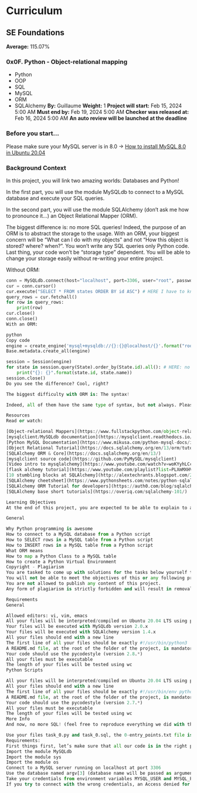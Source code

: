 # Curriculum
## SE Foundations
**Average:** 115.07%
### 0x0F. Python - Object-relational mapping
- Python
- OOP
- SQL
- MySQL
- ORM
- SQLAlchemy
**By:** Guillaume
**Weight:** 1
**Project will start:** Feb 15, 2024 5:00 AM
**Must end by:** Feb 19, 2024 5:00 AM
**Checker was released at:** Feb 16, 2024 5:00 AM
**An auto review will be launched at the deadline**

### Before you start…
Please make sure your MySQL server is in 8.0 -> [How to install MySQL 8.0 in Ubuntu 20.04](https://example.com)

### Background Context
In this project, you will link two amazing worlds: Databases and Python!

In the first part, you will use the module MySQLdb to connect to a MySQL database and execute your SQL queries.

In the second part, you will use the module SQLAlchemy (don’t ask me how to pronounce it…) an Object Relational Mapper (ORM).

The biggest difference is: no more SQL queries! Indeed, the purpose of an ORM is to abstract the storage to the usage. With an ORM, your biggest concern will be “What can I do with my objects” and not “How this object is stored? where? when?”. You won’t write any SQL queries only Python code. Last thing, your code won’t be “storage type” dependent. You will be able to change your storage easily without re-writing your entire project.

Without ORM:

```python
conn = MySQLdb.connect(host="localhost", port=3306, user="root", passwd="root", db="my_db", charset="utf8")
cur = conn.cursor()
cur.execute("SELECT * FROM states ORDER BY id ASC") # HERE I have to know SQL to grab all states in my database
query_rows = cur.fetchall()
for row in query_rows:
    print(row)
cur.close()
conn.close()
With an ORM:

python
Copy code
engine = create_engine('mysql+mysqldb://{}:{}@localhost/{}'.format("root", "root", "my_db"), pool_pre_ping=True)
Base.metadata.create_all(engine)

session = Session(engine)
for state in session.query(State).order_by(State.id).all(): # HERE: no SQL query, only objects!
    print("{}: {}".format(state.id, state.name))
session.close()
Do you see the difference? Cool, right?

The biggest difficulty with ORM is: The syntax!

Indeed, all of them have the same type of syntax, but not always. Please read tutorials and don’t read the entire documentation before starting, just jump on it if you don’t get something.

Resources
Read or watch:

[Object-relational Mappers](https://www.fullstackpython.com/object-relational-mappers-orms.html)
[mysqlclient/MySQLdb documentation](https://mysqlclient.readthedocs.io/)
[Python MySQL Documentation](https://www.mikusa.com/python-mysql-docs/index.html)
[Object Relational Tutorial](https://docs.sqlalchemy.org/en/13/orm/tutorial.html)
[SQLAlchemy ORM & Core](https://docs.sqlalchemy.org/en/13/)
[mysqlclient source code](https://github.com/PyMySQL/mysqlclient)
[Video intro to mysqlalchemy](https://www.youtube.com/watch?v=woKYyhLCcnU)
[flask alchemy tutorial](https://www.youtube.com/playlist?list=PLXmMXHVSvS-BlLA5beNJojJLlpE0PJgCW)
[10 stumbling blocks at SQLAlchemy](http://alextechrants.blogspot.com/2013/11/10-common-stumbling-blocks-for.html)
[SQLAlchemy cheetsheet](https://www.pythonsheets.com/notes/python-sqlalchemy.html)
[SQLAlchemy ORM Tutorial for developers](https://auth0.com/blog/sqlalchemy-orm-tutorial-for-python-developers/)
[SQLAlchemy base short tutorials](https://overiq.com/sqlalchemy-101/)

Learning Objectives
At the end of this project, you are expected to be able to explain to anyone, without the help of Google:

General

Why Python programming is awesome
How to connect to a MySQL database from a Python script
How to SELECT rows in a MySQL table from a Python script
How to INSERT rows in a MySQL table from a Python script
What ORM means
How to map a Python Class to a MySQL table
How to create a Python Virtual Environment
Copyright - Plagiarism
You are tasked to come up with solutions for the tasks below yourself to meet with the above learning objectives.
You will not be able to meet the objectives of this or any following project by copying and pasting someone else’s work.
You are not allowed to publish any content of this project.
Any form of plagiarism is strictly forbidden and will result in removal from the program.

Requirements
General

Allowed editors: vi, vim, emacs
All your files will be interpreted/compiled on Ubuntu 20.04 LTS using python3 (version 3.8.5)
Your files will be executed with MySQLdb version 2.0.x
Your files will be executed with SQLAlchemy version 1.4.x
All your files should end with a new line
The first line of all your files should be exactly #!/usr/bin/python3
A README.md file, at the root of the folder of the project, is mandatory
Your code should use the pycodestyle (version 2.8.*)
All your files must be executable
The length of your files will be tested using wc
Python Scripts

All your files will be interpreted/compiled on Ubuntu 20.04 LTS using python3 (version 3.8.5)
All your files should end with a new line
The first line of all your files should be exactly #!/usr/bin/env python3
A README.md file, at the root of the folder of the project, is mandatory
Your code should use the pycodestyle (version 2.7.*)
All your files must be executable
The length of your files will be tested using wc
More Info
And now, no more SQL! (feel free to reproduce everything we did with the previous tasks)

Use your files task_0.py and task_0.sql, the 0-entry_points.txt file is now empty. We will use MySQLdb to connect to a MySQL server running on your local machine (host: localhost, port: 3306) with the user and password stored in environment variables MYSQL_USER and MYSQL_PWD respectively. The database used with MySQLdb will be different for each task: (’hbtn_0c_0’, ‘hbtn_0c_1’, ‘hbtn_0c_2’)
Requirements:
First things first, let’s make sure that all our code is in the right place. In task_0.py:
Import the module MySQLdb
Import the module sys
Import the module os
Connect to a MySQL server running on localhost at port 3306
Use the database named argv[3] (database name will be passed as argument)
Take your credentials from environment variables MYSQL_USER and MYSQL_PWD
If you try to connect with the wrong credentials, an Access denied for user ... message will be shown. Make sure you have the right credentials.
